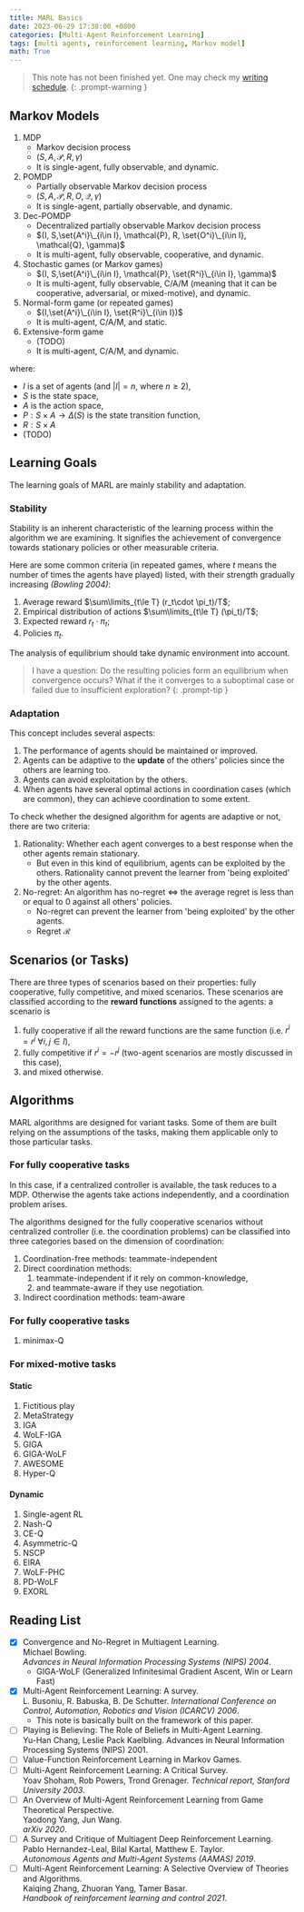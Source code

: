 ```yaml
---
title: MARL Basics
date: 2023-06-29 17:38:00 +0800
categories: [Multi-Agent Reinforcement Learning]
tags: [multi agents, reinforcement learning, Markov model]
math: True
---
```


> This note has not been finished yet. One may check my [writing schedule](https://yuelin301.github.io/posts/Schedule/).
{: .prompt-warning }


## Markov Models

1. MDP
   - Markov decision process
   - $(S, A, \mathcal{P}, R, \gamma)$
   - It is single-agent, fully observable, and dynamic.
2. POMDP
   - Partially observable Markov decision process
   - $(S, A, \mathcal{P}, R, O, \mathcal{Q}, \gamma)$
   - It is single-agent, partially observable, and dynamic.
3. Dec-POMDP
   - Decentralized partially observable Markov decision process
   - $(I, S,\set{A^i}\_{i\in I}, \mathcal{P}, R, \set{O^i}\_{i\in I}, \mathcal{Q}, \gamma)$
   - It is multi-agent, fully observable, cooperative, and dynamic.
4. Stochastic games (or Markov games)
   - $(I, S,\set{A^i}\_{i\in I}, \mathcal{P}, \set{R^i}\_{i\in I}, \gamma)$
   - It is multi-agent, fully observable, C/A/M (meaning that it can be cooperative, adversarial, or mixed-motive), and dynamic.
5. Normal-form game (or repeated games)
   - $(I,\set{A^i}\_{i\in I}, \set{R^i}\_{i\in I})$
   - It is multi-agent, C/A/M, and static.
6. Extensive-form game
   - (TODO)
   - It is multi-agent, C/A/M, and dynamic.

where:
- $I$ is a set of agents (and $\vert I\vert = n$, where $n\ge 2$),
- $S$ is the state space, 
- $A$ is the action space, 
- $P: S\times A \to \Delta(S)$ is the state transition function, 
- $R: S\times A$
- (TODO)


## Learning Goals
The learning goals of MARL are mainly stability and adaptation.

### Stability  
Stability is an inherent characteristic of the learning process within the algorithm we are examining. It signifies the achievement of convergence towards stationary policies or other measurable criteria. 

Here are some common criteria (in repeated games, where $t$ means the number of times the agents have played) listed, with their strength gradually increasing *(Bowling 2004)*:
1. Average reward $\sum\limits_{t\le T} (r_t\cdot \pi_t)/T$;
2. Empirical distribution of actions $\sum\limits_{t\le T} (\pi_t)/T$;
3. Expected reward $r_t\cdot \pi_t$;
4. Policies $\pi_t$.

The analysis of equilibrium should take dynamic environment into account.

> I have a question: Do the resulting policies form an equilibrium when convergence occurs? What if the it converges to a suboptimal case or failed due to insufficient exploration?
{: .prompt-tip }

### Adaptation  
This concept includes several aspects:
1. The performance of agents should be maintained or improved.
2. Agents can be adaptive to the **update** of the others' policies since the others are learning too.
3. Agents can avoid exploitation by the others.
4. When agents have several optimal actions in coordination cases (which are common), they can achieve coordination to some extent.

To check whether the designed algorithm for agents are adaptive or not, there are two criteria:
1. Rationality: Whether each agent converges to a best response when the other agents remain stationary.
   - But even in this kind of equilibrium, agents can be exploited by the others. Rationality cannot prevent the learner from 'being exploited' by the other agents.
2. No-regret: An algorithm has no-regret $\Leftrightarrow$ the average regret is less than or equal to $0$ against all others' policies.
   - No-regret can prevent the learner from 'being exploited' by the other agents.
   - Regret $\mathscr{R}$




## Scenarios (or Tasks)
There are three types of scenarios based on their properties: fully cooperative, fully competitive, and mixed scenarios. These scenarios are classified according to the **reward functions** assigned to the agents: a scenario is
1. fully cooperative if all the reward functions are the same function (i.e. $r^i=r^j\ \forall i,j\in I$),
2. fully competitive if $r^i = -r^j$ (two-agent scenarios are mostly discussed in this case),
3. and mixed otherwise.




## Algorithms
MARL algorithms are designed for variant tasks. Some of them are built relying on the assumptions of the tasks, making them applicable only to those particular tasks. 

### For fully cooperative tasks
In this case, if a centralized controller is available, the task reduces to a MDP. Otherwise the agents take actions independently, and a coordination problem arises.

The algorithms designed for the fully cooperative scenarios without centralized controller (i.e. the coordination problems) can be classified into three categories based on the dimension of coordination:
1. Coordination-free methods: teammate-independent
2. Direct coordination methods: 
   1. teammate-independent if it rely on common-knowledge, 
   2. and teammate-aware if they use negotiation.
3. Indirect coordination methods: team-aware


<!-- 4. Team-Q: It is the Q-learning algorithm, assuming that the optimal joint action are unique (which will rarely be the case).
5. Distributed-Q: It is deterministic. Every one can see the 
6. OAL
7. JAL
8. FMQ -->

### For fully cooperative tasks
1. minimax-Q

### For mixed-motive tasks
#### Static
1. Fictitious play
2. MetaStrategy
3. IGA
4. WoLF-IGA
5. GIGA
6. GIGA-WoLF
7. AWESOME
8. Hyper-Q

#### Dynamic
1. Single-agent RL
2. Nash-Q
3. CE-Q
4. Asymmetric-Q
5. NSCP
6. EIRA
7. WoLF-PHC
8. PD-WoLF
9. EXORL

## Reading List
- [x] Convergence and No-Regret in Multiagent Learning.  
   Michael Bowling.  
   *Advances in Neural Information Processing Systems (NIPS) 2004*.
   - GIGA-WoLF (Generalized Infinitesimal Gradient Ascent, Win or Learn Fast)
- [x] Multi-Agent Reinforcement Learning: A survey.  
   L. Busoniu, R. Babuska, B. De Schutter.
   *International Conference on Control, Automation, Robotics and Vision (ICARCV) 2006*.
   - This note is basically built on the framework of this paper.
- [ ] Playing is Believing: The Role of Beliefs in Multi-Agent Learning.  
   Yu-Han Chang, Leslie Pack Kaelbling.
   Advances in Neural Information Processing Systems (NIPS) 2001.
- [ ] Value-Function Reinforcement Learning in Markov Games.  
- [ ] Multi-Agent Reinforcement Learning: A Critical Survey.  
   Yoav Shoham, Rob Powers, Trond Grenager.
   *Technical report, Stanford University 2003*.
- [ ] An Overview of Multi-Agent Reinforcement Learning from Game Theoretical Perspective.  
   Yaodong Yang, Jun Wang.  
   *arXiv 2020*.
- [ ] A Survey and Critique of Multiagent Deep Reinforcement Learning.  
   Pablo Hernandez-Leal, Bilal Kartal, Matthew E. Taylor.  
   *Autonomous Agents and Multi-Agent Systems (AAMAS) 2019*.
- [ ] Multi-Agent Reinforcement Learning: A Selective Overview of Theories and Algorithms.  
   Kaiqing Zhang, Zhuoran Yang, Tamer Basar.  
   *Handbook of reinforcement learning and control 2021*.
